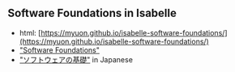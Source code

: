 Software Foundations in Isabelle
---------

- html: [https://myuon.github.io/isabelle-software-foundations/](https://myuon.github.io/isabelle-software-foundations/)
- ["Software Foundations"](http://www.cis.upenn.edu/~bcpierce/sf/current/index.html)
- ["ソフトウェアの基礎"](http://proofcafe.org/sf/) in Japanese


